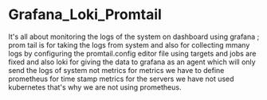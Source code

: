 # Grafana_Loki_Promtail


It's all about monitoring the logs of the system on dashboard using grafana ; prom tail is for taking the logs from system and also for collecting mmany logs by configuring the promtail.config editor file using targets and jobs are fixed and also loki for giving the data to grafana as an agent which will only send the logs of system not metrics for metrics we have to define prometheus for time stamp metrics for the servers we have not used kubernetes that's why we are not using prometheus.
